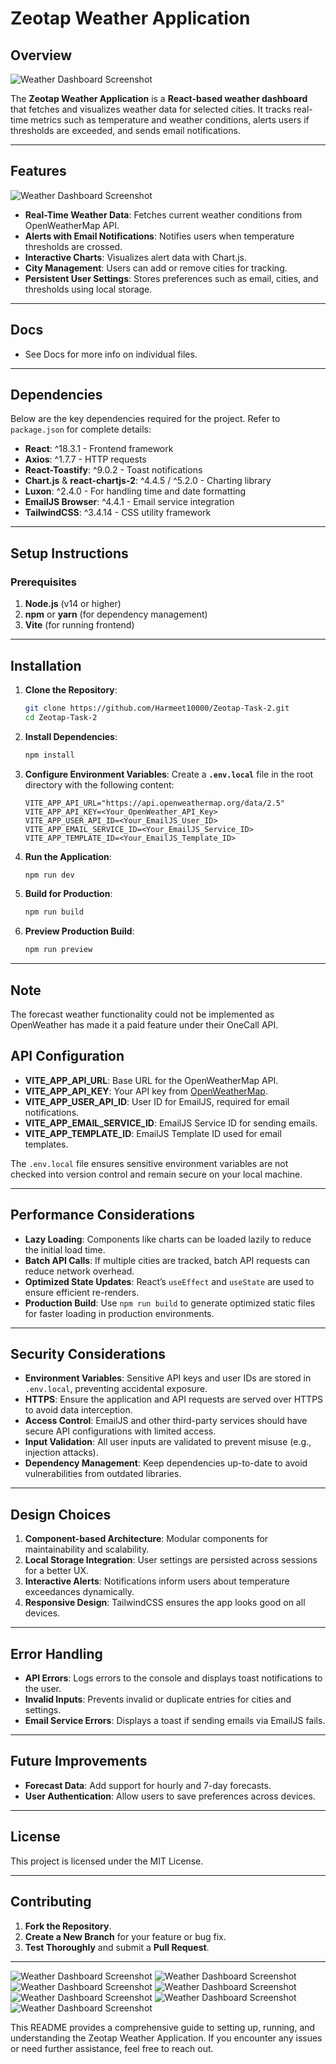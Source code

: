 
# Zeotap Weather Application

## Overview
![Weather Dashboard Screenshot](https://github.com/Harmeet10000/Zeotap-Task-2/blob/main/public/Screenshot%20from%202024-10-25%2002-02-19.png)

The **Zeotap Weather Application** is a **React-based weather dashboard** that fetches and visualizes weather data for selected cities. It tracks real-time metrics such as temperature and weather conditions, alerts users if thresholds are exceeded, and sends email notifications.

---

## Features
![Weather Dashboard Screenshot](https://github.com/Harmeet10000/Zeotap-Task-2/blob/main/public/Screenshot%20from%202024-10-25%2001-30-15.png)

- **Real-Time Weather Data**: Fetches current weather conditions from OpenWeatherMap API.
- **Alerts with Email Notifications**: Notifies users when temperature thresholds are crossed.
- **Interactive Charts**: Visualizes alert data with Chart.js.
- **City Management**: Users can add or remove cities for tracking.
- **Persistent User Settings**: Stores preferences such as email, cities, and thresholds using local storage.

---

## Docs
- See Docs for more info on individual files.

---

## Dependencies

Below are the key dependencies required for the project. Refer to `package.json` for complete details:

- **React**: ^18.3.1 - Frontend framework
- **Axios**: ^1.7.7 - HTTP requests
- **React-Toastify**: ^9.0.2 - Toast notifications
- **Chart.js** & **react-chartjs-2**: ^4.4.5 / ^5.2.0 - Charting library
- **Luxon**: ^2.4.0 - For handling time and date formatting
- **EmailJS Browser**: ^4.4.1 - Email service integration
- **TailwindCSS**: ^3.4.14 - CSS utility framework

---

## Setup Instructions

### Prerequisites

1. **Node.js** (v14 or higher)
2. **npm** or **yarn** (for dependency management)
3. **Vite** (for running frontend)

---

## Installation

1. **Clone the Repository**:
   ```bash
   git clone https://github.com/Harmeet10000/Zeotap-Task-2.git
   cd Zeotap-Task-2
   ```

2. **Install Dependencies**:
   ```bash
   npm install
   ```

3. **Configure Environment Variables**:
   Create a **`.env.local`** file in the root directory with the following content:

   ```plaintext
   VITE_APP_API_URL="https://api.openweathermap.org/data/2.5"
   VITE_APP_API_KEY=<Your_OpenWeather_API_Key>
   VITE_APP_USER_API_ID=<Your_EmailJS_User_ID>
   VITE_APP_EMAIL_SERVICE_ID=<Your_EmailJS_Service_ID>
   VITE_APP_TEMPLATE_ID=<Your_EmailJS_Template_ID>
   ```

4. **Run the Application**:
   ```bash
   npm run dev
   ```

5. **Build for Production**:
   ```bash
   npm run build
   ```

6. **Preview Production Build**:
   ```bash
   npm run preview
   ```

---

## Note

The forecast weather functionality could not be implemented as OpenWeather has made it a paid feature under their OneCall API.

## API Configuration

- **VITE_APP_API_URL**: Base URL for the OpenWeatherMap API.
- **VITE_APP_API_KEY**: Your API key from [OpenWeatherMap](https://openweathermap.org/).
- **VITE_APP_USER_API_ID**: User ID for EmailJS, required for email notifications.
- **VITE_APP_EMAIL_SERVICE_ID**: EmailJS Service ID for sending emails.
- **VITE_APP_TEMPLATE_ID**: EmailJS Template ID used for email templates.

The `.env.local` file ensures sensitive environment variables are not checked into version control and remain secure on your local machine.

---

## Performance Considerations

- **Lazy Loading**: Components like charts can be loaded lazily to reduce the initial load time.
- **Batch API Calls**: If multiple cities are tracked, batch API requests can reduce network overhead.
- **Optimized State Updates**: React’s `useEffect` and `useState` are used to ensure efficient re-renders.
- **Production Build**: Use `npm run build` to generate optimized static files for faster loading in production environments.

---

## Security Considerations

- **Environment Variables**: Sensitive API keys and user IDs are stored in `.env.local`, preventing accidental exposure.
- **HTTPS**: Ensure the application and API requests are served over HTTPS to avoid data interception.
- **Access Control**: EmailJS and other third-party services should have secure API configurations with limited access.
- **Input Validation**: All user inputs are validated to prevent misuse (e.g., injection attacks).
- **Dependency Management**: Keep dependencies up-to-date to avoid vulnerabilities from outdated libraries.

---

## Design Choices

1. **Component-based Architecture**: Modular components for maintainability and scalability.
2. **Local Storage Integration**: User settings are persisted across sessions for a better UX.
3. **Interactive Alerts**: Notifications inform users about temperature exceedances dynamically.
4. **Responsive Design**: TailwindCSS ensures the app looks good on all devices.

---

## Error Handling

- **API Errors**: Logs errors to the console and displays toast notifications to the user.
- **Invalid Inputs**: Prevents invalid or duplicate entries for cities and settings.
- **Email Service Errors**: Displays a toast if sending emails via EmailJS fails.

---

## Future Improvements

- **Forecast Data**: Add support for hourly and 7-day forecasts.
- **User Authentication**: Allow users to save preferences across devices.

---

## License

This project is licensed under the MIT License.

---

## Contributing

1. **Fork the Repository**.
2. **Create a New Branch** for your feature or bug fix.
3. **Test Thoroughly** and submit a **Pull Request**.

---
![Weather Dashboard Screenshot](https://github.com/Harmeet10000/Zeotap-Task-2/blob/main/public/Screenshot%20from%202024-10-25%2001-11-20.png)
![Weather Dashboard Screenshot](https://github.com/Harmeet10000/Zeotap-Task-2/blob/main/public/Screenshot%20from%202024-10-19%2003-37-14.png)
![Weather Dashboard Screenshot](https://github.com/Harmeet10000/Zeotap-Task-2/blob/main/public/Screenshot%20from%202024-10-25%2001-11-40.png)
![Weather Dashboard Screenshot](https://github.com/Harmeet10000/Zeotap-Task-2/blob/main/public/Screenshot%20from%202024-10-25%2001-12-49.png)
![Weather Dashboard Screenshot](https://github.com/Harmeet10000/Zeotap-Task-2/blob/main/public/Screenshot%20from%202024-10-25%2001-30-25.png)
![Weather Dashboard Screenshot](https://github.com/Harmeet10000/Zeotap-Task-2/blob/main/public/Screenshot%20from%202024-10-25%2001-32-24.png)
![Weather Dashboard Screenshot](https://github.com/Harmeet10000/Zeotap-Task-2/blob/main/public/Screenshot%20from%202024-10-25%2001-32-43.png)




This README provides a comprehensive guide to setting up, running, and understanding the Zeotap Weather Application. If you encounter any issues or need further assistance, feel free to reach out.
